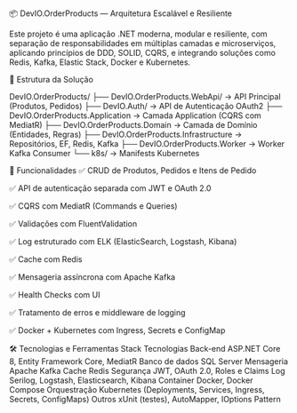 ﻿
📦 DevIO.OrderProducts — Arquitetura Escalável e Resiliente

Este projeto é uma aplicação .NET moderna, modular e resiliente, com separação de responsabilidades em múltiplas camadas e microserviços, 
aplicando princípios de DDD, SOLID, CQRS, e integrando soluções como Redis, Kafka, Elastic Stack, Docker e Kubernetes.

📁 Estrutura da Solução

DevIO.OrderProducts/
├── DevIO.OrderProducts.WebApi/			→ API Principal (Produtos, Pedidos)
├── DevIO.Auth/							→ API de Autenticação OAuth2
├── DevIO.OrderProducts.Application		→ Camada Application (CQRS com MediatR)
├── DevIO.OrderProducts.Domain			→ Camada de Domínio (Entidades, Regras)
├── DevIO.OrderProducts.Infrastructure	→ Repositórios, EF, Redis, Kafka
├── DevIO.OrderProducts.Worker			→ Worker Kafka Consumer
└── k8s/								→ Manifests Kubernetes

🚀 Funcionalidades
✅ CRUD de Produtos, Pedidos e Itens de Pedido

✅ API de autenticação separada com JWT e OAuth 2.0

✅ CQRS com MediatR (Commands e Queries)

✅ Validações com FluentValidation

✅ Log estruturado com ELK (ElasticSearch, Logstash, Kibana)

✅ Cache com Redis

✅ Mensageria assíncrona com Apache Kafka

✅ Health Checks com UI

✅ Tratamento de erros e middleware de logging

✅ Docker + Kubernetes com Ingress, Secrets e ConfigMap


🛠️ Tecnologias e Ferramentas
Stack							Tecnologias
Back-end						ASP.NET Core 8, Entity Framework Core, MediatR
Banco de dados					SQL Server
Mensageria						Apache Kafka
Cache							Redis
Segurança						JWT, OAuth 2.0, Roles e Claims
Log								Serilog, Logstash, Elasticsearch, Kibana
Container						Docker, Docker Compose
Orquestração					Kubernetes (Deployments, Services, Ingress, Secrets, ConfigMaps)
Outros							xUnit (testes), AutoMapper, IOptions Pattern